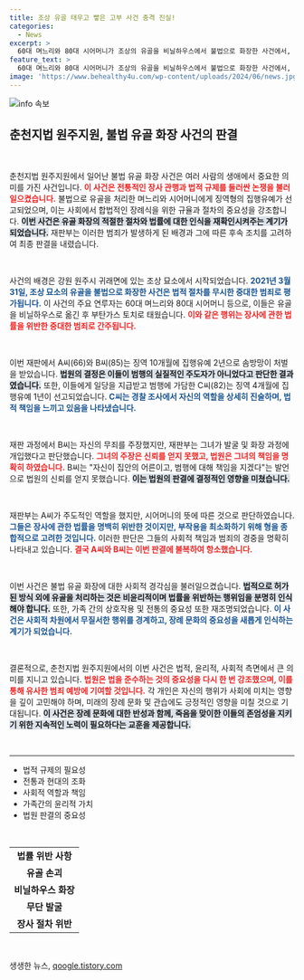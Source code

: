 ```yaml
---
title: 조상 유골 태우고 빻은 고부 사건 충격 진실!
categories:
  - News
excerpt: >
  60대 며느리와 80대 시어머니가 조상의 유골을 비닐하우스에서 불법으로 화장한 사건에서, 징역형의 집행유예가 선고됐다. 이들은 2021년 분묘 발굴 후 유골을 불법 처리한 혐의를 받고 있으며, 항소 의사를 밝혔다.
feature_text: >
  60대 며느리와 80대 시어머니가 조상의 유골을 비닐하우스에서 불법으로 화장한 사건에서, 징역형의 집행유예가 선고됐다. 이들은 2021년 분묘 발굴 후 유골을 불법 처리한 혐의를 받고 있으며, 항소 의사를 밝혔다.
image: 'https://www.behealthy4u.com/wp-content/uploads/2024/06/news.jpg'
---
```


<p><img src="https://www.behealthy4u.com/wp-content/uploads/2024/06/news.jpg" alt="info 속보" /></p>

<h2 data-ke-size="size26">춘천지법 원주지원, 불법 유골 화장 사건의 판결</h2>

<p data-ke-size="size16">&nbsp;</p>

<p>춘천지법 원주지원에서 일어난 불법 유골 화장 사건은 여러 사람의 생애에서 중요한 의미를 가진 사건입니다. <b><span style="color: #ee2323;">이 사건은 전통적인 장사 관행과 법적 규제를 둘러싼 논쟁을 불러일으켰습니다.</span></b> 불법으로 유골을 처리한 며느리와 시어머니에게 징역형의 집행유예가 선고되었으며, 이는 사회에서 합법적인 장례식을 위한 규율과 절차의 중요성을 강조합니다. <b><span style="background-color: #21538527;">이번 사건은 유골 화장의 적절한 절차와 법률에 대한 인식을 재확인시켜주는 계기가 되었습니다.</span></b> 재판부는 이러한 범죄가 발생하게 된 배경과 그에 따른 후속 조치를 고려하여 최종 판결을 내렸습니다. </p>

<p data-ke-size="size16">&nbsp;</p>

<p>사건의 배경은 강원 원주시 귀래면에 있는 조상 묘소에서 시작되었습니다. <b><span style="color: #1a5490;">2021년 3월 31일, 조상 묘소의 유골을 불법으로 화장한 사건은 법적 절차를 무시한 중대한 범죄로 평가됩니다.</span></b> 이 사건의 주요 연루자는 60대 며느리와 80대 시어머니 등으로, 이들은 유골을 비닐하우스로 옮긴 후 부탄가스 토치로 태웠습니다. <b><span style="color: #ee2323;">이와 같은 행위는 장사에 관한 법률을 위반한 중대한 범죄로 간주됩니다.</span></b> </p>

<p data-ke-size="size16">&nbsp;</p>

<p>이번 재판에서 A씨(66)와 B씨(85)는 징역 10개월에 집행유예 2년으로 솜방망이 처벌을 받았습니다. <b><span style="background-color: #21538527;">법원의 결정은 이들이 범행의 실질적인 주도자가 아니었다고 판단한 결과였습니다.</span></b> 또한, 이들에게 일당을 지급받고 범행에 가담한 C씨(82)는 징역 4개월에 집행유예 1년이 선고되었습니다. <b><span style="color: #1a5490;">C씨는 경찰 조사에서 자신의 역할을 상세히 진술하며, 법적 책임을 느끼고 있음을 나타냈습니다.</span></b> </p>

<p data-ke-size="size16">&nbsp;</p>

<p>재판 과정에서 B씨는 자신의 무죄를 주장했지만, 재판부는 그녀가 발굴 및 화장 과정에 개입했다고 판단했습니다. <b><span style="color: #ee2323;">그녀의 주장은 신뢰를 얻지 못했고, 법원은 그녀의 책임을 명확히 하였습니다.</span></b> B씨는 "자신이 집안의 어른이고, 범행에 대해 책임을 지겠다"는 발언으로 법원의 신뢰를 얻지 못했습니다. <b><span style="background-color: #21538527;">이는 법원의 판결에 결정적인 영향을 미쳤습니다.</span></b> </p>

<p data-ke-size="size16">&nbsp;</p>

<p>재판부는 A씨가 주도적인 역할을 했지만, 시어머니의 뜻에 따른 것으로 판단하였습니다. <b><span style="color: #1a5490;">그들은 장사에 관한 법률을 명백히 위반한 것이지만, 부작용을 최소화하기 위해 형을 종합적으로 고려한 것입니다.</span></b> 이러한 판단은 그들의 사회적 책임과 범죄의 경중을 명확히 나타내고 있습니다. <b><span style="color: #ee2323;">결국 A씨와 B씨는 이번 판결에 불복하여 항소했습니다.</span></b></p>

<p data-ke-size="size16">&nbsp;</p>

<p>이번 사건은 불법 유골 화장에 대한 사회적 경각심을 불러일으켰습니다. <b><span style="background-color: #21538527;">법적으로 허가된 방식 외에 유골을 처리하는 것은 비윤리적이며 법률을 위반하는 행위임을 분명히 인식해야 합니다.</span></b> 또한, 가족 간의 상호작용 및 전통의 중요성 또한 재조명되었습니다. <b><span style="color: #1a5490;">이 사건은 사회적 차원에서 무질서한 행위를 경계하고, 장례 문화의 중요성을 새롭게 인식하는 계기가 되었습니다.</span></b> </p>

<p data-ke-size="size16">&nbsp;</p>

<p>결론적으로, 춘천지법 원주지원에서의 이번 사건은 법적, 윤리적, 사회적 측면에서 큰 의미를 지니고 있습니다. <b><span style="color: #ee2323;">법원은 법을 준수하는 것의 중요성을 다시 한 번 강조했으며, 이를 통해 유사한 범죄 예방에 기여할 것입니다.</span></b> 각 개인은 자신의 행위가 사회에 미치는 영향을 깊이 고민해야 하며, 미래의 장례 문화 및 관습에도 긍정적인 영향을 미칠 것으로 기대됩니다. <b><span style="background-color: #21538527;">이 사건은 장례 문화에 대한 반성과 함께, 죽음을 맞이한 이들의 존엄성을 지키기 위한 지속적인 노력이 필요하다는 교훈을 제공합니다.</span></b> </p>

<p data-ke-size="size16">&nbsp;</p> 

<hr />

<ul>
<li>법적 규제의 필요성</li>
<li>전통과 현대의 조화</li>
<li>사회적 역할과 책임</li>
<li>가족간의 윤리적 가치</li>
<li>법원 판결의 중요성</li>
</ul>

<p data-ke-size="size16">&nbsp;</p> 

<table style="width:100%">
<tr>
<td style="text-align: center; height: 17px;"><b>법률 위반 사항</b></td>
</tr>
<tr>
<td style="text-align: center; height: 17px;"><b>유골 손괴</b></td>
</tr>
<tr>
<td style="text-align: center; height: 17px;"><b>비닐하우스 화장</b></td>
</tr>
<tr>
<td style="text-align: center; height: 17px;"><b>무단 발굴</b></td>
</tr>
<tr>
<td style="text-align: center; height: 17px;"><b>장사 절차 위반</b></td>
</tr>
</table>

<p data-ke-size="size16">&nbsp;</p>
생생한 뉴스, <a href="https://qoogle.tistory.com" rel="dofollow">qoogle.tistory.com</a>


